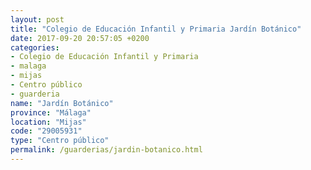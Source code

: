 ```yaml
---
layout: post
title: "Colegio de Educación Infantil y Primaria Jardín Botánico"
date: 2017-09-20 20:57:05 +0200
categories:
- Colegio de Educación Infantil y Primaria
- malaga
- mijas
- Centro público
- guarderia
name: "Jardín Botánico"
province: "Málaga"
location: "Mijas"
code: "29005931"
type: "Centro público"
permalink: /guarderias/jardin-botanico.html
---
```

